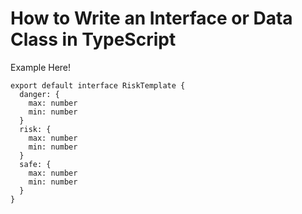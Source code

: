 # How to Write an Interface or Data Class in TypeScript

Example Here!

```
export default interface RiskTemplate {
  danger: {
    max: number
    min: number
  }
  risk: {
    max: number
    min: number
  }
  safe: {
    max: number
    min: number
  }
}
```
